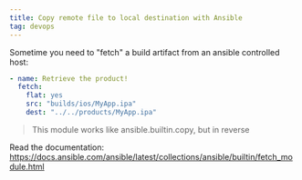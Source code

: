 ```yaml
---
title: Copy remote file to local destination with Ansible
tag: devops
---
```


Sometime you need to "fetch" a build artifact from an ansible controlled host:

```yml
- name: Retrieve the product!
  fetch:
    flat: yes
    src: "builds/ios/MyApp.ipa"
    dest: "../../products/MyApp.ipa"
```

> This module works like ansible.builtin.copy, but in reverse

Read the documentation: https://docs.ansible.com/ansible/latest/collections/ansible/builtin/fetch_module.html
